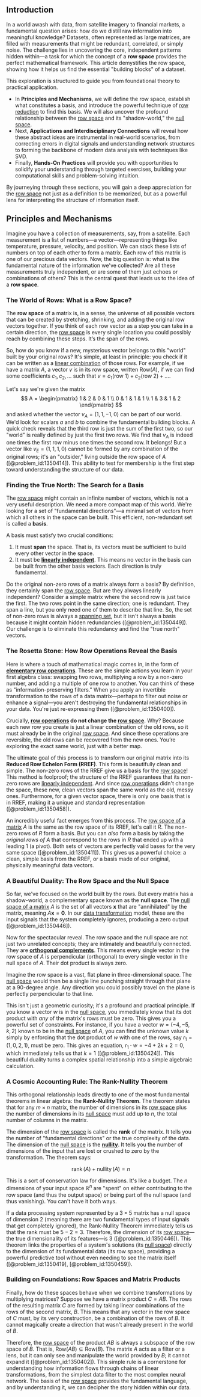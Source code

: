 ## Introduction
In a world awash with data, from satellite imagery to financial markets, a fundamental question arises: how do we distill raw information into meaningful knowledge? Datasets, often represented as large matrices, are filled with measurements that might be redundant, correlated, or simply noise. The challenge lies in uncovering the core, independent patterns hidden within—a task for which the concept of a **row space** provides the perfect mathematical framework. This article demystifies the row space, showing how it helps us find the essential "building blocks" of a dataset.

This exploration is structured to guide you from foundational theory to practical application.
-   In **Principles and Mechanisms**, we will define the row space, establish what constitutes a basis, and introduce the powerful technique of [row reduction](@article_id:153096) to find this basis. We will also uncover the profound relationship between the [row space](@article_id:148337) and its "shadow-world," the [null space](@article_id:150982).
-   Next, **Applications and Interdisciplinary Connections** will reveal how these abstract ideas are instrumental in real-world scenarios, from correcting errors in digital signals and understanding network structures to forming the backbone of modern data analysis with techniques like SVD.
-   Finally, **Hands-On Practices** will provide you with opportunities to solidify your understanding through targeted exercises, building your computational skills and problem-solving intuition.

By journeying through these sections, you will gain a deep appreciation for the [row space](@article_id:148337) not just as a definition to be memorized, but as a powerful lens for interpreting the structure of information itself.

## Principles and Mechanisms

Imagine you have a collection of measurements, say, from a satellite. Each measurement is a list of numbers—a vector—representing things like temperature, pressure, velocity, and position. We can stack these lists of numbers on top of each other to form a matrix. Each row of this matrix is one of our precious data vectors. Now, the big question is: what is the fundamental nature of the information we've collected? Are all these measurements truly independent, or are some of them just echoes or combinations of others? This is the central quest that leads us to the idea of a **row space**.

### The World of Rows: What is a Row Space?

The **row space** of a matrix is, in a sense, the universe of all possible vectors that can be created by stretching, shrinking, and adding the original row vectors together. If you think of each row vector as a step you can take in a certain direction, the [row space](@article_id:148337) is every single location you could possibly reach by combining these steps. It’s the span of the rows.

So, how do you know if a new, mysterious vector belongs to this "world" built by your original rows? It's simple, at least in principle: you check if it can be written as a [linear combination](@article_id:154597) of those rows. For example, if we have a matrix $A$, a vector $v$ is in its row space, written $\text{Row}(A)$, if we can find some coefficients $c_1, c_2, \dots$ such that $v = c_1(\text{row } 1) + c_2(\text{row } 2) + \dots$.

Let's say we're given the matrix
$$
A = \begin{pmatrix} 1 & 2 & 0 & 1 \\ 0 & 1 & 1 & 1 \\ 1 & 3 & 1 & 2 \end{pmatrix}
$$
and asked whether the vector $v_A = (1, 1, -1, 0)$ can be part of our world. We'd look for scalars $a$ and $b$ to combine the fundamental building blocks. A quick check reveals that the third row is just the sum of the first two, so our "world" is really defined by just the first two rows. We find that $v_A$ is indeed one times the first row minus one times the second row. It belongs! But a vector like $v_E = (1, 1, 1, 0)$ cannot be formed by any combination of the original rows; it's an "outsider," living outside the row space of $A$ ([@problem_id:1350414]). This ability to test for membership is the first step toward understanding the structure of our data.

### Finding the True North: The Search for a Basis

The [row space](@article_id:148337) might contain an infinite number of vectors, which is not a very useful description. We need a more compact map of this world. We're looking for a set of "fundamental directions"—a minimal set of vectors from which all others in the space can be built. This efficient, non-redundant set is called a **basis**.

A basis must satisfy two crucial conditions:
1.  It must **span** the space. That is, its vectors must be sufficient to build every other vector in the space.
2.  It must be **[linearly independent](@article_id:147713)**. This means no vector in the basis can be built from the other basis vectors. Each direction is truly fundamental.

Do the original non-zero rows of a matrix always form a basis? By definition, they certainly span the [row space](@article_id:148337). But are they always linearly independent? Consider a simple matrix where the second row is just twice the first. The two rows point in the same direction; one is redundant. They span a line, but you only need one of them to describe that line. So, the set of non-zero rows is always a [spanning set](@article_id:155809), but it isn't always a basis because it might contain hidden redundancies ([@problem_id:1350449]). Our challenge is to eliminate this redundancy and find the "true north" vectors.

### The Rosetta Stone: How Row Operations Reveal the Basis

Here is where a touch of mathematical magic comes in, in the form of **[elementary row operations](@article_id:155024)**. These are the simple actions you learn in your first algebra class: swapping two rows, multiplying a row by a non-zero number, and adding a multiple of one row to another. You can think of these as "information-preserving filters." When you apply an invertible transformation to the rows of a data matrix—perhaps to filter out noise or enhance a signal—you aren't destroying the fundamental relationships in your data. You're just re-expressing them ([@problem_id:1350400]).

Crucially, **[row operations](@article_id:149271) do not change the [row space](@article_id:148337)**. Why? Because each new row you create is just a linear combination of the old rows, so it must already be in the original [row space](@article_id:148337). And since these operations are reversible, the old rows can be recovered from the new ones. You’re exploring the exact same world, just with a better map.

The ultimate goal of this process is to transform our original matrix into its **Reduced Row Echelon Form (RREF)**. This form is beautifully clean and simple. The non-zero rows of the RREF give us a basis for the [row space](@article_id:148337)! This method is foolproof; the structure of the RREF guarantees that its non-zero rows are [linearly independent](@article_id:147713). And since [row operations](@article_id:149271) didn't change the space, these new, clean vectors span the same world as the old, messy ones. Furthermore, for a given vector space, there is only one basis that is in RREF, making it a unique and standard representation ([@problem_id:1350458]).

An incredibly useful fact emerges from this process. The [row space of a matrix](@article_id:153982) $A$ is the same as the row space of its RREF, let's call it $R$. The non-zero rows of $R$ form a basis. But you can *also* form a basis by taking the *original rows of A* that correspond to the rows in $R$ that ended up with a leading 1 (a pivot). Both sets of vectors are perfectly valid bases for the very same space ([@problem_id:1350411]). This gives us a powerful choice: a clean, simple basis from the RREF, or a basis made of our original, physically meaningful data vectors.

### A Beautiful Duality: The Row Space and the Null Space

So far, we've focused on the world built by the rows. But every matrix has a shadow-world, a complementary space known as the **null space**. The [null space of a matrix](@article_id:151935) $A$ is the set of all vectors $\mathbf{x}$ that are "annihilated" by the matrix, meaning $A\mathbf{x} = \mathbf{0}$. In our [data transformation](@article_id:169774) model, these are the input signals that the system completely ignores, producing a zero output ([@problem_id:1350446]).

Now for the spectacular reveal. The row space and the null space are not just two unrelated concepts; they are intimately and beautifully connected. They are **[orthogonal complements](@article_id:149428)**. This means every single vector in the row space of $A$ is perpendicular (orthogonal) to every single vector in the null space of $A$. Their dot product is always zero.

Imagine the row space is a vast, flat plane in three-dimensional space. The [null space](@article_id:150982) would then be a single line punching straight through that plane at a 90-degree angle. Any direction you could possibly travel on the plane is perfectly perpendicular to that line.

This isn't just a geometric curiosity; it's a profound and practical principle. If you know a vector $w$ is in the [null space](@article_id:150982), you immediately know that its dot product with *any* of the matrix's rows must be zero. This gives you a powerful set of constraints. For instance, if you have a vector $w = (-4, -5, k, 2)$ known to be in the [null space](@article_id:150982) of $A$, you can find the unknown value $k$ simply by enforcing that the dot product of $w$ with one of the rows, say $r_1 = (1, 0, 2, 1)$, must be zero. This gives an equation, $r_1 \cdot w = -4 + 2k + 2 = 0$, which immediately tells us that $k=1$ ([@problem_id:1350424]). This beautiful duality turns a complex spatial relationship into a simple algebraic calculation.

### A Cosmic Accounting Rule: The Rank-Nullity Theorem

This orthogonal relationship leads directly to one of the most fundamental theorems in linear algebra: the **Rank-Nullity Theorem**. The theorem states that for any $m \times n$ matrix, the number of dimensions in its [row space](@article_id:148337) plus the number of dimensions in its [null space](@article_id:150982) must add up to $n$, the total number of columns in the matrix.

The dimension of the [row space](@article_id:148337) is called the **rank** of the matrix. It tells you the number of "fundamental directions" or the true complexity of the data. The dimension of the [null space](@article_id:150982) is the **[nullity](@article_id:155791)**. It tells you the number of dimensions of the input that are lost or crushed to zero by the transformation. The theorem says:

$$
\operatorname{rank}(A) + \operatorname{nullity}(A) = n
$$

This is a sort of conservation law for dimensions. It's like a budget. The $n$ dimensions of your input space $\mathbb{R}^n$ are "spent" on either contributing to the row space (and thus the output space) or being part of the null space (and thus vanishing). You can't have it both ways.

If a data processing system represented by a $3 \times 5$ matrix has a null space of dimension 2 (meaning there are two fundamental types of input signals that get completely ignored), the Rank-Nullity Theorem immediately tells us that the rank must be $5 - 2 = 3$. Therefore, the dimension of its [row space](@article_id:148337)—the true dimensionality of its features—is 3 ([@problem_id:1350446]). This theorem links the properties of a system's solutions (its [null space](@article_id:150982)) directly to the dimension of its fundamental data (its row space), providing a powerful predictive tool without even needing to see the matrix itself ([@problem_id:1350419], [@problem_id:1350459]).

### Building on Foundations: Row Spaces and Matrix Products

Finally, how do these spaces behave when we combine transformations by multiplying matrices? Suppose we have a matrix product $C = AB$. The rows of the resulting matrix $C$ are formed by taking linear combinations of the rows of the second matrix, $B$. This means that any vector in the row space of $C$ must, by its very construction, be a combination of the rows of $B$. It cannot magically create a direction that wasn't already present in the world of $B$.

Therefore, the [row space](@article_id:148337) of the product $AB$ is always a subspace of the row space of $B$. That is, $\text{Row}(AB) \subseteq \text{Row}(B)$. The matrix $A$ acts as a filter or a lens, but it can only see and manipulate the world provided by $B$; it cannot expand it ([@problem_id:1350402]). This simple rule is a cornerstone for understanding how information flows through chains of linear transformations, from the simplest data filter to the most complex neural network. The basis of the [row space](@article_id:148337) provides the fundamental language, and by understanding it, we can decipher the story hidden within our data.
